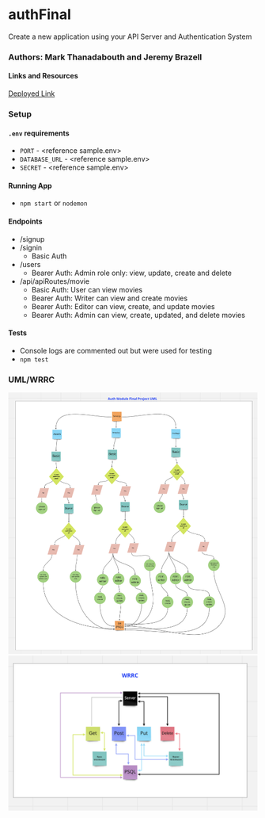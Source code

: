 # authFinal

Create a new application using your API Server and Authentication System

### Authors: Mark Thanadabouth and Jeremy Brazell

#### Links and Resources
[Deployed Link](https://authfinal-mark-jeremy.herokuapp.com/)

### Setup

#### `.env` requirements
- `PORT` - \<reference sample.env>
- `DATABASE_URL` - \<reference sample.env>
- `SECRET` - \<reference sample.env>

#### Running App
- `npm start` or `nodemon`

#### Endpoints
- /signup
- /signin
  - Basic Auth
- /users
  - Bearer Auth: Admin role only: view, update, create and delete
- /api/apiRoutes/movie
  - Basic Auth: User can view movies
  - Bearer Auth: Writer can view and create movies
  - Bearer Auth: Editor can view, create, and update movies
  - Bearer Auth: Admin can view, create, updated, and delete movies

#### Tests
- Console logs are commented out but were used for testing
- `npm test`

### UML/WRRC
![authFinalUML](./IMG/UML.png)
![authFinalWRRC](./IMG/WRRC.png)
